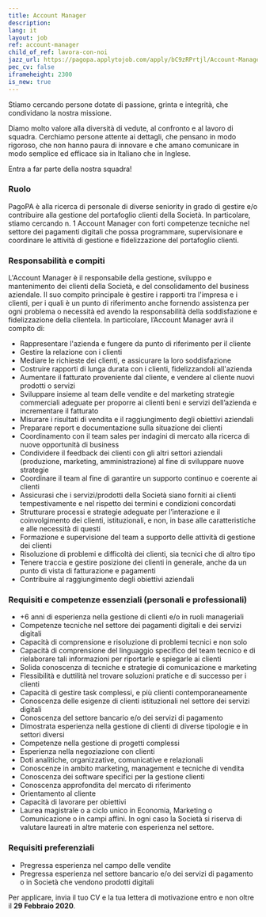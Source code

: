 ```yaml
---
title: Account Manager
description:
lang: it
layout: job
ref: account-manager
child_of_ref: lavora-con-noi
jazz_url: https://pagopa.applytojob.com/apply/bC9zRPrtjl/Account-Manager
pec_cv: false
iframeheight: 2300
is_new: true
---
```


Stiamo cercando persone dotate di passione, grinta e integrità, che condividano la nostra missione.

Diamo molto valore alla diversità di vedute, al confronto e al lavoro di squadra. Cerchiamo persone attente ai dettagli, che pensano in modo rigoroso, che non hanno paura di innovare e che amano comunicare in modo semplice ed efficace sia in Italiano che in Inglese.

Entra a far parte della nostra squadra!

### Ruolo

PagoPA è alla ricerca di personale di diverse seniority in grado di gestire e/o contribuire alla gestione del portafoglio clienti della Società. In particolare, stiamo cercando n. 1 Account Manager con forti competenze tecniche nel settore dei pagamenti digitali che possa programmare, supervisionare e coordinare le attività di gestione e fidelizzazione del portafoglio clienti.

### Responsabilità e compiti

L'Account Manager è il responsabile della gestione, sviluppo e mantenimento dei clienti della Società, e del consolidamento del business aziendale. Il suo compito principale è gestire i rapporti tra l'impresa e i clienti, per i quali è un punto di riferimento anche fornendo assistenza per ogni problema o necessità ed avendo la responsabilità della soddisfazione e fidelizzazione della clientela. In particolare, l’Account Manager avrà il compito di:

* Rappresentare l'azienda e fungere da punto di riferimento per il cliente
* Gestire la relazione con i clienti
* Mediare le richieste dei clienti, e assicurare la loro soddisfazione
* Costruire rapporti di lunga durata con i clienti, fidelizzandoli all'azienda
* Aumentare il fatturato proveniente dal cliente, e vendere al cliente nuovi prodotti o servizi
* Sviluppare insieme al team delle vendite e del marketing strategie commerciali adeguate per proporre ai clienti beni e servizi dell’azienda e incrementare il fatturato
* Misurare i risultati di vendita e il raggiungimento degli obiettivi aziendali
* Preparare report e documentazione sulla situazione dei clienti
* Coordinamento con il team sales per indagini di mercato alla ricerca di nuove opportunità di business
* Condividere il feedback dei clienti con gli altri settori aziendali (produzione, marketing, amministrazione) al fine di sviluppare nuove strategie
* Coordinare il team al fine di garantire un supporto continuo e coerente ai clienti 
* Assicurasi che i servizi/prodotti della Società siano forniti ai clienti tempestivamente e nel rispetto dei termini e condizioni concordati
* Strutturare processi e strategie adeguate per l’interazione e il coinvolgimento dei clienti, istituzionali, e non, in base alle caratteristiche e alle necessità di questi
* Formazione e supervisione del team a supporto delle attività di gestione dei clienti 
* Risoluzione di problemi e difficoltà dei clienti, sia tecnici che di altro tipo
* Tenere traccia e gestire posizione dei clienti in generale, anche da un punto di vista di fatturazione e pagamenti 
* Contribuire al raggiungimento degli obiettivi aziendali

### Requisiti e competenze essenziali (personali e professionali)

* +6 anni di esperienza nella gestione di clienti e/o in ruoli manageriali
* Competenze tecniche nel settore dei pagamenti digitali e dei servizi digitali 
* Capacità di comprensione e risoluzione di problemi tecnici e non solo 
* Capacità di comprensione del linguaggio specifico del team tecnico e di rielaborare tali informazioni per riportarle e spiegarle ai clienti 
* Solida conoscenza di tecniche e strategie di comunicazione e marketing
* Flessibilità e duttilità nel trovare soluzioni pratiche e di successo per i clienti
* Capacità di gestire task complessi, e più clienti contemporaneamente
* Conoscenza delle esigenze di clienti istituzionali nel settore dei servizi digitali 
* Conoscenza del settore bancario e/o dei servizi di pagamento 
* Dimostrata esperienza nella gestione di clienti di diverse tipologie e in settori diversi
* Competenze nella gestione di progetti complessi
* Esperienza nella negoziazione con clienti
* Doti analitiche, organizzative, comunicative e relazionali
* Conoscenze in ambito marketing, management e tecniche di vendita
* Conoscenza dei software specifici per la gestione clienti 
* Conoscenza approfondita del mercato di riferimento
* Orientamento al cliente
* Capacità di lavorare per obiettivi
* Laurea magistrale o a ciclo unico in Economia, Marketing o Comunicazione o in campi affini. In ogni caso la Società si riserva di valutare laureati in altre materie con esperienza nel settore.

### Requisiti preferenziali

* Pregressa esperienza nel campo delle vendite 
* Pregressa esperienza nel settore bancario e/o dei servizi di pagamento o in Società che vendono prodotti digitali

Per applicare, invia il tuo CV e la tua lettera di motivazione entro e non oltre il __29 Febbraio 2020__.
